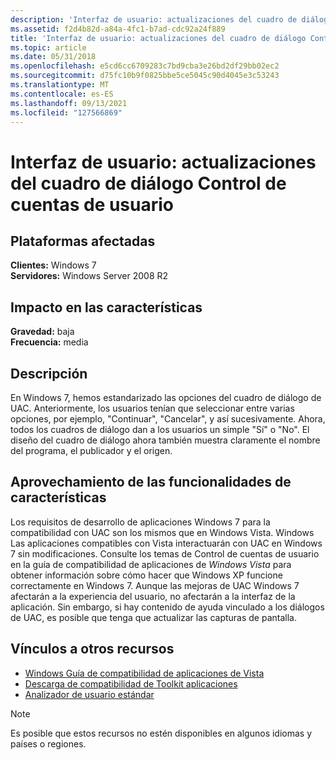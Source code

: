 ```yaml
---
description: 'Interfaz de usuario: actualizaciones del cuadro de diálogo Control de cuentas de usuario'
ms.assetid: f2d4b82d-a84a-4fc1-b7ad-cdc92a24f889
title: 'Interfaz de usuario: actualizaciones del cuadro de diálogo Control de cuentas de usuario'
ms.topic: article
ms.date: 05/31/2018
ms.openlocfilehash: e5cd6cc6709283c7bd9cba3e26bd2df29bb02ec2
ms.sourcegitcommit: d75fc10b9f0825bbe5ce5045c90d4045e3c53243
ms.translationtype: MT
ms.contentlocale: es-ES
ms.lasthandoff: 09/13/2021
ms.locfileid: "127566869"
---
```

# <a name="user-interface---user-account-control-dialog-updates"></a>Interfaz de usuario: actualizaciones del cuadro de diálogo Control de cuentas de usuario

## <a name="affected-platforms"></a>Plataformas afectadas

**Clientes:** Windows 7  
**Servidores:** Windows Server 2008 R2  









## <a name="feature-impact"></a>Impacto en las características

**Gravedad:** baja  
**Frecuencia:** media  











## <a name="description"></a>Descripción

En Windows 7, hemos estandarizado las opciones del cuadro de diálogo de UAC. Anteriormente, los usuarios tenían que seleccionar entre varias opciones, por ejemplo, "Continuar", "Cancelar", y así sucesivamente. Ahora, todos los cuadros de diálogo dan a los usuarios un simple "Sí" o "No". El diseño del cuadro de diálogo ahora también muestra claramente el nombre del programa, el publicador y el origen.

## <a name="leveraging-feature-capabilities"></a>Aprovechamiento de las funcionalidades de características

Los requisitos de desarrollo de aplicaciones Windows 7 para la compatibilidad con UAC son los mismos que en Windows Vista. Windows Las aplicaciones compatibles con Vista interactuarán con UAC en Windows 7 sin modificaciones. Consulte los temas de Control de cuentas de usuario en la guía de compatibilidad de aplicaciones de *Windows Vista* para obtener información sobre cómo hacer que Windows XP funcione correctamente en Windows 7. Aunque las mejoras de UAC Windows 7 afectarán a la experiencia del usuario, no afectarán a la interfaz de la aplicación. Sin embargo, si hay contenido de ayuda vinculado a los diálogos de UAC, es posible que tenga que actualizar las capturas de pantalla.

## <a name="links-to-other-resources"></a>Vínculos a otros recursos

-   [Windows Guía de compatibilidad de aplicaciones de Vista](/previous-versions/bb757005(v=msdn.10))
-   [Descarga de compatibilidad de Toolkit aplicaciones](/windows-hardware/get-started/adk-install)
-   [Analizador de usuario estándar](/previous-versions/windows/it-pro/windows-7/cc766021(v=ws.10))

> [!Note]  
> Es posible que estos recursos no estén disponibles en algunos idiomas y países o regiones.

 

 

 
